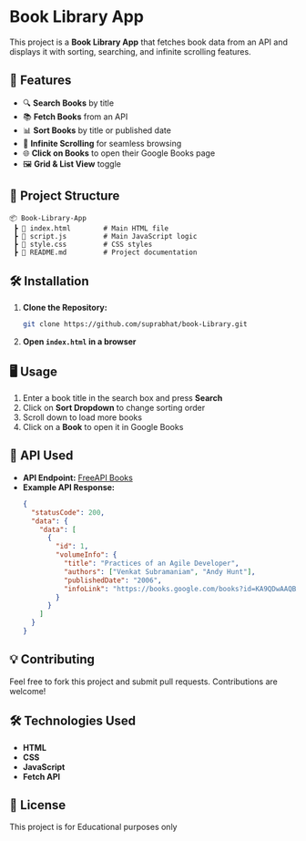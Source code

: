 # Book Library App

This project is a **Book Library App** that fetches book data from an API and displays it with sorting, searching, and infinite scrolling features.

## 🚀 Features

- 🔍 **Search Books** by title
- 📚 **Fetch Books** from an API
- 📊 **Sort Books** by title or published date
- 🔄 **Infinite Scrolling** for seamless browsing
- 🌐 **Click on Books** to open their Google Books page
- 🖼️ **Grid & List View** toggle

## 📂 Project Structure

```
📦 Book-Library-App
 ┣ 📜 index.html        # Main HTML file
 ┣ 📜 script.js         # Main JavaScript logic
 ┣ 📜 style.css         # CSS styles
 ┣ 📜 README.md         # Project documentation
```

## 🛠️ Installation

1. **Clone the Repository:**
   ```sh
   git clone https://github.com/suprabhat/book-Library.git
   ```
2. **Open ************`index.html`************ in a browser**

## 🖥️ Usage

1. Enter a book title in the search box and press **Search**
2. Click on **Sort Dropdown** to change sorting order
3. Scroll down to load more books
4. Click on a **Book** to open it in Google Books

## 🔧 API Used

- **API Endpoint:** [FreeAPI Books](https://api.freeapi.app/api/v1/public/books)
- **Example API Response:**
  ```json
  {
    "statusCode": 200,
    "data": {
      "data": [
        {
          "id": 1,
          "volumeInfo": {
            "title": "Practices of an Agile Developer",
            "authors": ["Venkat Subramaniam", "Andy Hunt"],
            "publishedDate": "2006",
            "infoLink": "https://books.google.com/books?id=KA9QDwAAQBAJ"
          }
        }
      ]
    }
  }
  ```

## 💡 Contributing

Feel free to fork this project and submit pull requests. Contributions are welcome!

## 🛠️ Technologies Used

- **HTML**
- **CSS**
- **JavaScript**
- **Fetch API**

## 📜 License

This project is for Educational purposes only 

